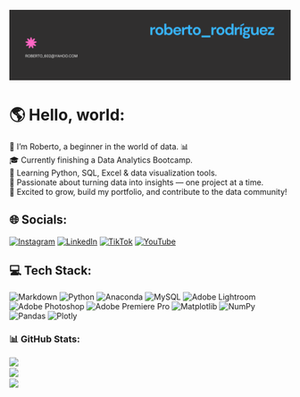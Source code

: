 ![my_banner](banner.png)
# 🌎 Hello, world:
👋 I’m Roberto, a beginner in the world of data. 📊<br>🎓 Currently finishing a Data Analytics Bootcamp.<br>🧠 Learning Python, SQL, Excel & data visualization tools.<br>🌱 Passionate about turning data into insights — one project at a time.<br>🚀 Excited to grow, build my portfolio, and contribute to the data community!


## 🌐 Socials:
[![Instagram](https://img.shields.io/badge/Instagram-%23E4405F.svg?logo=Instagram&logoColor=white)](https://instagram.com/robbo_rdz) [![LinkedIn](https://img.shields.io/badge/LinkedIn-%230077B5.svg?logo=linkedin&logoColor=white)](https://linkedin.com/in/roberto-rodriguez-naja/) [![TikTok](https://img.shields.io/badge/TikTok-%23000000.svg?logo=TikTok&logoColor=white)](https://tiktok.com/@robbordz26) [![YouTube](https://img.shields.io/badge/YouTube-%23FF0000.svg?logo=YouTube&logoColor=white)](https://youtube.com/@RobertoRodriguez-jw6or) 

## 💻 Tech Stack:
![Markdown](https://img.shields.io/badge/markdown-%23000000.svg?style=plastic&logo=markdown&logoColor=white) ![Python](https://img.shields.io/badge/python-3670A0?style=plastic&logo=python&logoColor=ffdd54) ![Anaconda](https://img.shields.io/badge/Anaconda-%2344A833.svg?style=plastic&logo=anaconda&logoColor=white) ![MySQL](https://img.shields.io/badge/mysql-4479A1.svg?style=plastic&logo=mysql&logoColor=white) ![Adobe Lightroom](https://img.shields.io/badge/Adobe%20Lightroom-31A8FF.svg?style=plastic&logo=Adobe%20Lightroom&logoColor=white) ![Adobe Photoshop](https://img.shields.io/badge/adobe%20photoshop-%2331A8FF.svg?style=plastic&logo=adobe%20photoshop&logoColor=white) ![Adobe Premiere Pro](https://img.shields.io/badge/Adobe%20Premiere%20Pro-9999FF.svg?style=plastic&logo=Adobe%20Premiere%20Pro&logoColor=white) ![Matplotlib](https://img.shields.io/badge/Matplotlib-%23ffffff.svg?style=plastic&logo=Matplotlib&logoColor=black) ![NumPy](https://img.shields.io/badge/numpy-%23013243.svg?style=plastic&logo=numpy&logoColor=white) ![Pandas](https://img.shields.io/badge/pandas-%23150458.svg?style=plastic&logo=pandas&logoColor=white) ![Plotly](https://img.shields.io/badge/Plotly-%233F4F75.svg?style=plastic&logo=plotly&logoColor=white)
### 📊 GitHub Stats:
![](https://github-readme-stats.vercel.app/api?username=robbo-the-ninja&theme=cobalt&hide_border=false&include_all_commits=false&count_private=true)<br/>
![](https://nirzak-streak-stats.vercel.app/?user=robbo-the-ninja&theme=cobalt&hide_border=false)<br/>
![](https://github-readme-stats.vercel.app/api/top-langs/?username=robbo-the-ninja&theme=cobalt&hide_border=false&include_all_commits=false&count_private=true&layout=compact)
